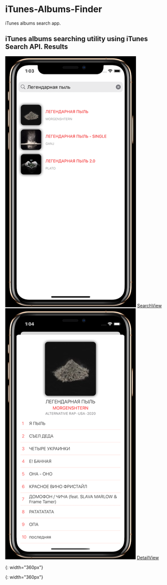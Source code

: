 # iTunes-Albums-Finder
iTunes albums search app. 
<h2> iTunes albums searching utility using iTunes Search API. Results  </h2>

![SearchView] [SearchView] 
![DetailView] [DetailView] 

[SearchView]: /SearchView.png
{: width="360px"}

[DetailView]: /DetailView.png
{: width="360px"}

